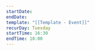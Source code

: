 ```yaml
---
startDate: 
endDate: 
template: "[[Template - Event]]"
recurDay: Tuesday
startTime: 16:30
endTime: 18:00
---
```

